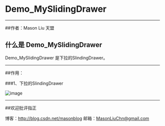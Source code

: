 
# Demo_MySlidingDrawer

------

##作者：Mason Liu           天盟

## 什么是 Demo_MySlidingDrawer

Demo_MySlidingDrawer 是下拉的SlindingDrawer。


------

##作用：

###1、下拉的SlindingDrawer

![image](https://github.com/meihua-info/api_android/raw/master/doc/1.png)

------
##欢迎批评指正

博客：http://blog.csdn.net/masonblog
邮箱：MasonLiuChn@gmail.com




